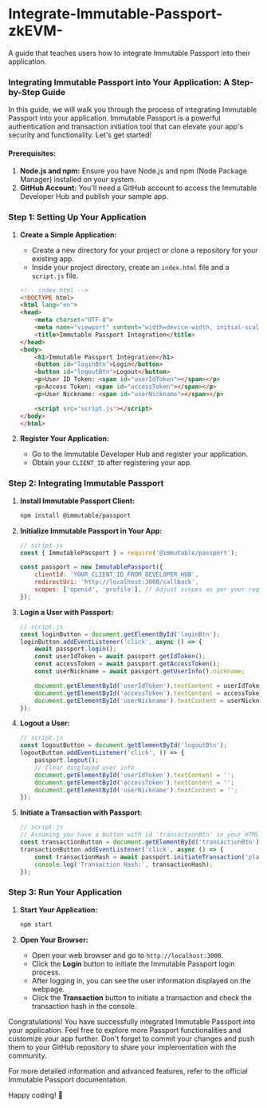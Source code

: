 # Integrate-Immutable-Passport-zkEVM-
A guide that teaches users how to integrate Immutable Passport into their application.
### Integrating Immutable Passport into Your Application: A Step-by-Step Guide

In this guide, we will walk you through the process of integrating Immutable Passport into your application. Immutable Passport is a powerful authentication and transaction initiation tool that can elevate your app's security and functionality. Let's get started!

#### **Prerequisites:**
1. **Node.js and npm:** Ensure you have Node.js and npm (Node Package Manager) installed on your system.
2. **GitHub Account:** You'll need a GitHub account to access the Immutable Developer Hub and publish your sample app.

### Step 1: Setting Up Your Application

1. **Create a Simple Application:**
   - Create a new directory for your project or clone a repository for your existing app.
   - Inside your project directory, create an `index.html` file and a `script.js` file.

   ```html
   <!-- index.html -->
   <!DOCTYPE html>
   <html lang="en">
   <head>
       <meta charset="UTF-8">
       <meta name="viewport" content="width=device-width, initial-scale=1.0">
       <title>Immutable Passport Integration</title>
   </head>
   <body>
       <h1>Immutable Passport Integration</h1>
       <button id="loginBtn">Login</button>
       <button id="logoutBtn">Logout</button>
       <p>User ID Token: <span id="userIdToken"></span></p>
       <p>Access Token: <span id="accessToken"></span></p>
       <p>User Nickname: <span id="userNickname"></span></p>

       <script src="script.js"></script>
   </body>
   </html>
   ```

2. **Register Your Application:**
   - Go to the Immutable Developer Hub and register your application.
   - Obtain your `CLIENT_ID` after registering your app.

### Step 2: Integrating Immutable Passport

1. **Install Immutable Passport Client:**
   ```bash
   npm install @immutable/passport
   ```

2. **Initialize Immutable Passport in Your App:**
   ```javascript
   // script.js
   const { ImmutablePassport } = require('@immutable/passport');

   const passport = new ImmutablePassport({
       clientId: 'YOUR_CLIENT_ID_FROM_DEVELOPER_HUB',
       redirectUri: 'http://localhost:3000/callback',
       scopes: ['openid', 'profile'], // Adjust scopes as per your requirements
   });
   ```

3. **Login a User with Passport:**
   ```javascript
   // script.js
   const loginButton = document.getElementById('loginBtn');
   loginButton.addEventListener('click', async () => {
       await passport.login();
       const userIdToken = await passport.getIdToken();
       const accessToken = await passport.getAccessToken();
       const userNickname = await passport.getUserInfo().nickname;

       document.getElementById('userIdToken').textContent = userIdToken;
       document.getElementById('accessToken').textContent = accessToken;
       document.getElementById('userNickname').textContent = userNickname;
   });
   ```

4. **Logout a User:**
   ```javascript
   // script.js
   const logoutButton = document.getElementById('logoutBtn');
   logoutButton.addEventListener('click', () => {
       passport.logout();
       // Clear displayed user info
       document.getElementById('userIdToken').textContent = '';
       document.getElementById('accessToken').textContent = '';
       document.getElementById('userNickname').textContent = '';
   });
   ```

5. **Initiate a Transaction with Passport:**
   ```javascript
   // script.js
   // Assuming you have a button with id 'transactionBtn' in your HTML
   const transactionButton = document.getElementById('transactionBtn');
   transactionButton.addEventListener('click', async () => {
       const transactionHash = await passport.initiateTransaction('placeholder string');
       console.log('Transaction Hash:', transactionHash);
   });
   ```

### Step 3: Run Your Application

1. **Start Your Application:**
   ```bash
   npm start
   ```

2. **Open Your Browser:**
   - Open your web browser and go to `http://localhost:3000`.
   - Click the **Login** button to initiate the Immutable Passport login process.
   - After logging in, you can see the user information displayed on the webpage.
   - Click the **Transaction** button to initiate a transaction and check the transaction hash in the console.

Congratulations! You have successfully integrated Immutable Passport into your application. Feel free to explore more Passport functionalities and customize your app further. Don't forget to commit your changes and push them to your GitHub repository to share your implementation with the community.

For more detailed information and advanced features, refer to the official Immutable Passport documentation.

Happy coding! 🚀
